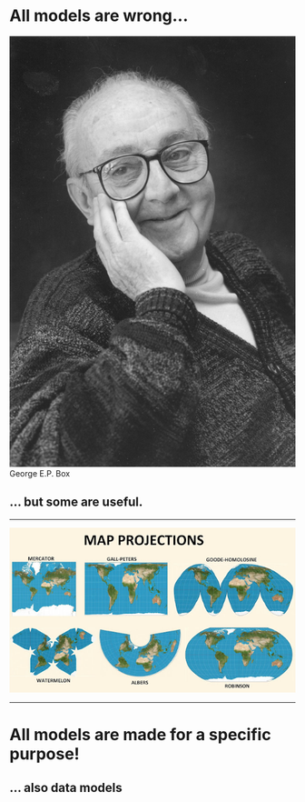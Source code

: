 # All models are wrong...
![George Box the Statistician](images/george-box.jpg) <!-- .element: height="350" -->
George E.P. Box
<br/>
## ... but some are useful. <!-- .element class="fragment" -->

---

![Map projection](images/map-projections.jpg) <!-- .element: height="600" -->

---

# All models are made for a specific purpose!

## ... also data models <!-- .element class="fragment" -->
